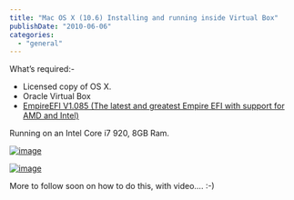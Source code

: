 ```yaml
---
title: "Mac OS X (10.6) Installing and running inside Virtual Box"
publishDate: "2010-06-06"
categories: 
  - "general"
---
```


What’s required:-

- Licensed copy of OS X.
- Oracle Virtual Box
- [EmpireEFI V1.085 (The latest and greatest Empire EFI with support for AMD and Intel)](https://prasys.co.cc/2010/01/empire-efi-v-1-085-is-out/)

Running on an Intel Core i7 920, 8GB Ram.

[![image](https://ramberlinggeek.co.uk/wp-content/uploads/2010/06/image_thumb.png "image")](https://ramberlinggeek.co.uk/wp-content/uploads/2010/06/image.png)

[![image](https://ramberlinggeek.co.uk/wp-content/uploads/2010/06/image_thumb1.png "image")](https://ramberlinggeek.co.uk/wp-content/uploads/2010/06/image1.png)

More to follow soon on how to do this, with video…. :-)
